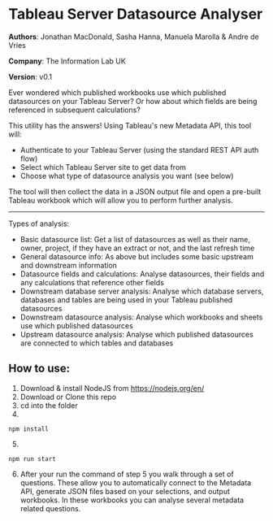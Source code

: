 # Tableau Server Datasource Analyser

**Authors**: Jonathan MacDonald, Sasha Hanna, Manuela Marolla & Andre de Vries

**Company**: The Information Lab UK

**Version**: v0.1

Ever wondered which published workbooks use which published datasources on your Tableau Server? Or how about which fields are being referenced in subsequent calculations?

This utility has the answers! Using Tableau's new Metadata API, this tool will:

- Authenticate to your Tableau Server (using the standard REST API auth flow)
- Select which Tableau Server site to get data from
- Choose what type of datasource analysis you want (see below)

The tool will then collect the data in a JSON output file and open a pre-built Tableau workbook which will allow you to perform further analysis.

---

Types of analysis:

- Basic datasource list: Get a list of datasources as well as their name, owner, project, if they have an extract or not, and the last refresh time
- General datasource info: As above but includes some basic upstream and downstream information
- Datasource fields and calculations: Analyse datasources, their fields and any calculations that reference other fields
- Downstream database server analysis: Analyse which database servers, databases and tables are being used in your Tableau published datasources
- Downstream datasource analysis: Analyse which workbooks and sheets use which published datasources
- Upstream datasource analysis: Analyse which published datasources are connected to which tables and databases

## How to use:

1. Download & install NodeJS from https://nodejs.org/en/
2. Download or Clone this repo
3. cd into the folder
4.

```
npm install
```

5.

```
npm run start
```

6. After your run the command of step 5 you walk through a set of questions. These allow you to automatically connect to the Metadata API, generate JSON files based on your selections, and output workbooks. In these workbooks you can analyse several metadata related questions.
